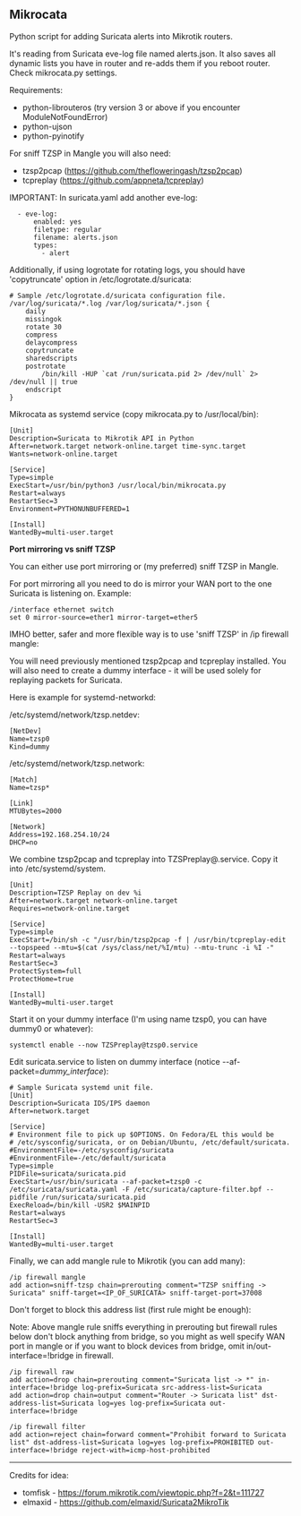## Mikrocata

Python script for adding Suricata alerts into Mikrotik routers.

It's reading from Suricata eve-log file named alerts.json.
It also saves all dynamic lists you have in router and re-adds them if you reboot
router. Check mikrocata.py settings.


Requirements:
- python-librouteros (try version 3 or above if you encounter ModuleNotFoundError)
- python-ujson
- python-pyinotify

For sniff TZSP in Mangle you will also need:
- tzsp2pcap (https://github.com/thefloweringash/tzsp2pcap)
- tcpreplay (https://github.com/appneta/tcpreplay)

IMPORTANT: In suricata.yaml add another eve-log:
```
  - eve-log:
      enabled: yes
      filetype: regular
      filename: alerts.json
      types:
        - alert
```

Additionally, if using logrotate for rotating logs, you should have 'copytruncate' option in /etc/logrotate.d/suricata:
```
# Sample /etc/logrotate.d/suricata configuration file.
/var/log/suricata/*.log /var/log/suricata/*.json {
    daily
    missingok
    rotate 30
    compress
    delaycompress
    copytruncate
    sharedscripts
    postrotate
        /bin/kill -HUP `cat /run/suricata.pid 2> /dev/null` 2> /dev/null || true
    endscript
}
```

Mikrocata as systemd service (copy mikrocata.py to /usr/local/bin):

```
[Unit]
Description=Suricata to Mikrotik API in Python
After=network.target network-online.target time-sync.target
Wants=network-online.target

[Service]
Type=simple
ExecStart=/usr/bin/python3 /usr/local/bin/mikrocata.py
Restart=always
RestartSec=3
Environment=PYTHONUNBUFFERED=1

[Install]
WantedBy=multi-user.target
```

**Port mirroring vs sniff TZSP**

You can either use port mirroring or (my preferred) sniff TZSP in Mangle.

For port mirroring all you need to do is mirror your WAN port to the one 
Suricata is listening on. Example:
```
/interface ethernet switch
set 0 mirror-source=ether1 mirror-target=ether5
```

IMHO better, safer and more flexible way is to use 'sniff TZSP' in /ip firewall mangle:

You will need previously mentioned tzsp2pcap and tcpreplay installed.
You will also need to create a dummy interface - it will be used solely for replaying
packets for Suricata.

Here is example for systemd-networkd:

/etc/systemd/network/tzsp.netdev:
```
[NetDev]
Name=tzsp0
Kind=dummy
```
/etc/systemd/network/tzsp.network:
```
[Match]
Name=tzsp*

[Link]
MTUBytes=2000

[Network]
Address=192.168.254.10/24
DHCP=no
```

We combine tzsp2pcap and tcpreplay into TZSPreplay@.service. 
Copy it into /etc/systemd/system.
```
[Unit]
Description=TZSP Replay on dev %i
After=network.target network-online.target
Requires=network-online.target

[Service]
Type=simple
ExecStart=/bin/sh -c "/usr/bin/tzsp2pcap -f | /usr/bin/tcpreplay-edit --topspeed --mtu=$(cat /sys/class/net/%I/mtu) --mtu-trunc -i %I -"
Restart=always
RestartSec=3
ProtectSystem=full
ProtectHome=true

[Install]
WantedBy=multi-user.target
```

Start it on your dummy interface (I'm using name tzsp0, you can have dummy0 or whatever):
```
systemctl enable --now TZSPreplay@tzsp0.service
```

Edit suricata.service to listen on dummy interface (notice --af-packet=*dummy_interface*):
```
# Sample Suricata systemd unit file.
[Unit]
Description=Suricata IDS/IPS daemon
After=network.target

[Service]
# Environment file to pick up $OPTIONS. On Fedora/EL this would be
# /etc/sysconfig/suricata, or on Debian/Ubuntu, /etc/default/suricata.
#EnvironmentFile=-/etc/sysconfig/suricata
#EnvironmentFile=-/etc/default/suricata
Type=simple
PIDFile=suricata/suricata.pid
ExecStart=/usr/bin/suricata --af-packet=tzsp0 -c /etc/suricata/suricata.yaml -F /etc/suricata/capture-filter.bpf --pidfile /run/suricata/suricata.pid
ExecReload=/bin/kill -USR2 $MAINPID
Restart=always
RestartSec=3

[Install]
WantedBy=multi-user.target
```

Finally, we can add mangle rule to Mikrotik (you can add many):
```
/ip firewall mangle
add action=sniff-tzsp chain=prerouting comment="TZSP sniffing -> Suricata" sniff-target=<IP_OF_SURICATA> sniff-target-port=37008
```

Don't forget to block this address list (first rule might be enough):

Note: Above mangle rule sniffs everything in prerouting but firewall rules below don't block anything from bridge, so you might as well specify WAN port in mangle or if you want to block devices from bridge, omit in/out-interface=!bridge in firewall.
```
/ip firewall raw
add action=drop chain=prerouting comment="Suricata list -> *" in-interface=!bridge log-prefix=Suricata src-address-list=Suricata
add action=drop chain=output comment="Router -> Suricata list" dst-address-list=Suricata log=yes log-prefix=Suricata out-interface=!bridge

/ip firewall filter
add action=reject chain=forward comment="Prohibit forward to Suricata list" dst-address-list=Suricata log=yes log-prefix=PROHIBITED out-interface=!bridge reject-with=icmp-host-prohibited
```

--------------------------------------------------------------------
Credits for idea:
- tomfisk - https://forum.mikrotik.com/viewtopic.php?f=2&t=111727
- elmaxid - https://github.com/elmaxid/Suricata2MikroTik
